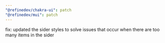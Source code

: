```yaml
---
"@refinedev/chakra-ui": patch
"@refinedev/mui": patch
---
```


fix: updated the sider styles to solve issues that occur when there are too many items in the sider
